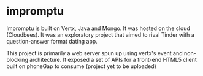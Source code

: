 # impromptu
Impromptu is built on Vertx, Java and Mongo. It was hosted on the cloud (Cloudbees). It was an exploratory project that aimed to rival Tinder with a question-answer format dating app.

This project is primarily a web server spun up using vertx's event and non-blocking architecture. It exposed a set of APIs for a front-end HTML5 client built on phoneGap to consume (project yet to be uploaded)
